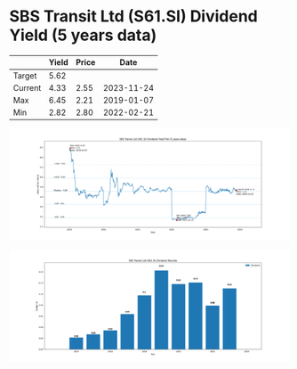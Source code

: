 # SBS Transit Ltd (S61.SI) Dividend Yield (5 years data)

|     | Yield   | Price | Date       |
|-----|---------|-------|------------|
| Target | 5.62 |  |  |
| Current | 4.33 | 2.55  | 2023-11-24 |
| Max | 6.45 | 2.21  | 2019-01-07 |
| Min | 2.82 | 2.80  | 2022-02-21 |

![Plot of Dividend Yield for SBS Transit Ltd (S61.SI)](S61_div_5.png)

![Plot of Annual Dividend Per Unit for SBS Transit Ltd (S61.SI)](S61_yearly_dpu.png)
